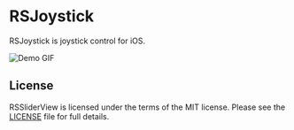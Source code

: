 # RSJoystick
RSJoystick is joystick control for iOS.

![Demo GIF](http://i.imgur.com/3XhIMDR.gif)

## License
RSSliderView is licensed under the terms of the MIT license. Please see the [LICENSE](LICENSE) file for full details.
